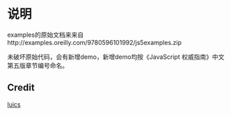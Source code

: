 # 说明

examples的原始文档来来自http://examples.oreilly.com/9780596101992/js5examples.zip

未破坏原始代码，会有新增demo，新增demo均按《JavaScript 权威指南》中文第五版章节编号命名。

## Credit

[luics](luics.xu@gmail.com)
